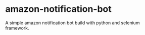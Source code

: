 # amazon-notification-bot
A simple amazon notification bot build with python and selenium framework. 
